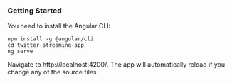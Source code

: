 
### Getting Started
You need to install the Angular CLI:
```
npm install -g @angular/cli
cd twitter-streaming-app
ng serve
```
Navigate to http://localhost:4200/. The app will automatically reload if you change any of the source files.